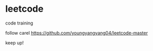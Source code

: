 # leetcode
code training

follow carel 
https://github.com/youngyangyang04/leetcode-master

keep up!
